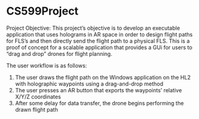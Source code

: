 # CS599Project

Project Objective: This project’s objective is to develop an executable application that uses holograms in AR space in order to design flight paths for FLS’s and then directly send the flight path to a physical FLS. This is a proof of concept for a scalable application that provides a GUi for users to “drag and drop” drones for flight planning.

The user workflow is as follows:
1. The user draws the flight path on the Windows application on the HL2 with holographic waypoints using a drag-and-drop method 
2. The user presses an AR button that exports the waypoints’ relative X/Y/Z coordinates
3. After some delay for data transfer, the drone begins performing the drawn flight path
